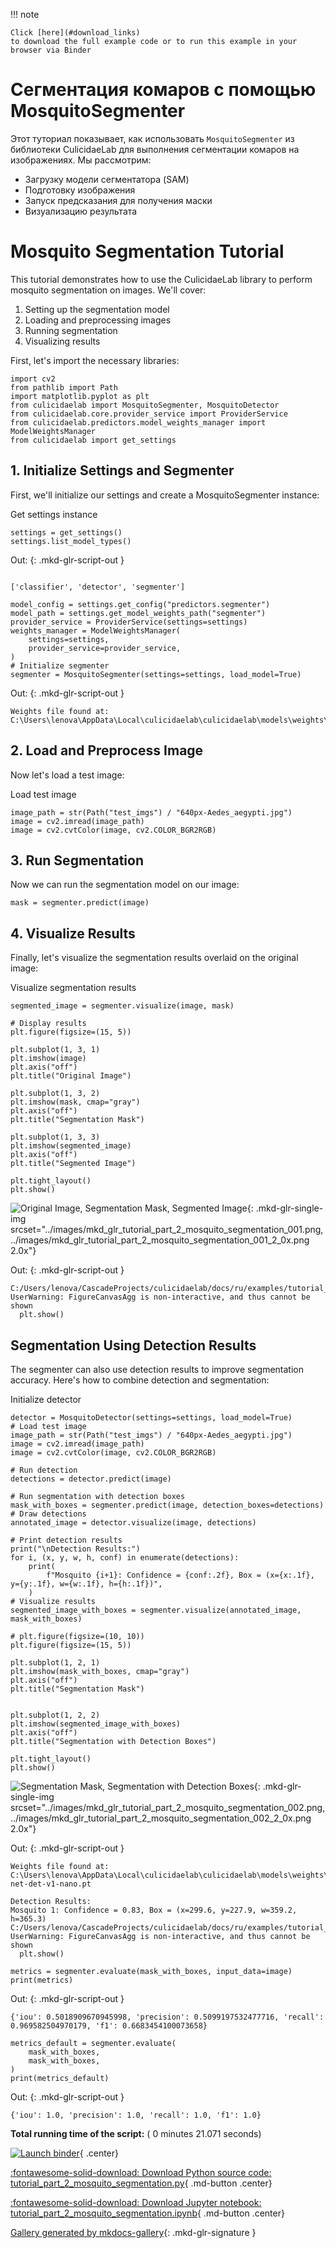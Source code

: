 
<!--
 DO NOT EDIT.
 THIS FILE WAS AUTOMATICALLY GENERATED BY mkdocs-gallery.
 TO MAKE CHANGES, EDIT THE SOURCE PYTHON FILE:
 "docs/ru/examples/tutorial_part_2_mosquito_segmentation.py"
 LINE NUMBERS ARE GIVEN BELOW.
-->

!!! note

    Click [here](#download_links)
    to download the full example code or to run this example in your browser via Binder


Сегментация комаров с помощью MosquitoSegmenter
===============================================

Этот туториал показывает, как использовать `MosquitoSegmenter` из библиотеки CulicidaeLab
для выполнения сегментации комаров на изображениях. Мы рассмотрим:

- Загрузку модели сегментатора (SAM)
- Подготовку изображения
- Запуск предсказания для получения маски
- Визуализацию результата

<!-- GENERATED FROM PYTHON SOURCE LINES 16-27 -->

# Mosquito Segmentation Tutorial

This tutorial demonstrates how to use the CulicidaeLab library
to perform mosquito segmentation on images. We'll cover:

1. Setting up the segmentation model
2. Loading and preprocessing images
3. Running segmentation
4. Visualizing results

First, let's import the necessary libraries:

<!-- GENERATED FROM PYTHON SOURCE LINES 29-37 -->

```{.python }
import cv2
from pathlib import Path
import matplotlib.pyplot as plt
from culicidaelab import MosquitoSegmenter, MosquitoDetector
from culicidaelab.core.provider_service import ProviderService
from culicidaelab.predictors.model_weights_manager import ModelWeightsManager
from culicidaelab import get_settings

```








<!-- GENERATED FROM PYTHON SOURCE LINES 38-41 -->

## 1. Initialize Settings and Segmenter

First, we'll initialize our settings and create a MosquitoSegmenter instance:

<!-- GENERATED FROM PYTHON SOURCE LINES 43-44 -->

Get settings instance

<!-- GENERATED FROM PYTHON SOURCE LINES 44-47 -->

```{.python }
settings = get_settings()
settings.list_model_types()

```




Out:
{: .mkd-glr-script-out }

```{.shell .mkd-glr-script-out-disp }

['classifier', 'detector', 'segmenter']
```





<!-- GENERATED FROM PYTHON SOURCE LINES 48-58 -->

```{.python }
model_config = settings.get_config("predictors.segmenter")
model_path = settings.get_model_weights_path("segmenter")
provider_service = ProviderService(settings=settings)
weights_manager = ModelWeightsManager(
    settings=settings,
    provider_service=provider_service,
)
# Initialize segmenter
segmenter = MosquitoSegmenter(settings=settings, load_model=True)

```




Out:
{: .mkd-glr-script-out }

```{.shell .mkd-glr-script-out-disp }
Weights file found at: C:\Users\lenova\AppData\Local\culicidaelab\culicidaelab\models\weights\segmentation\sam2.1_hiera_tiny.pt

```





<!-- GENERATED FROM PYTHON SOURCE LINES 59-62 -->

## 2. Load and Preprocess Image

Now let's load a test image:

<!-- GENERATED FROM PYTHON SOURCE LINES 64-65 -->

Load test image

<!-- GENERATED FROM PYTHON SOURCE LINES 65-69 -->

```{.python }
image_path = str(Path("test_imgs") / "640px-Aedes_aegypti.jpg")
image = cv2.imread(image_path)
image = cv2.cvtColor(image, cv2.COLOR_BGR2RGB)

```








<!-- GENERATED FROM PYTHON SOURCE LINES 70-73 -->

## 3. Run Segmentation

Now we can run the segmentation model on our image:

<!-- GENERATED FROM PYTHON SOURCE LINES 75-77 -->

```{.python }
mask = segmenter.predict(image)

```








<!-- GENERATED FROM PYTHON SOURCE LINES 78-81 -->

## 4. Visualize Results

Finally, let's visualize the segmentation results overlaid on the original image:

<!-- GENERATED FROM PYTHON SOURCE LINES 83-84 -->

Visualize segmentation results

<!-- GENERATED FROM PYTHON SOURCE LINES 84-107 -->

```{.python }
segmented_image = segmenter.visualize(image, mask)

# Display results
plt.figure(figsize=(15, 5))

plt.subplot(1, 3, 1)
plt.imshow(image)
plt.axis("off")
plt.title("Original Image")

plt.subplot(1, 3, 2)
plt.imshow(mask, cmap="gray")
plt.axis("off")
plt.title("Segmentation Mask")

plt.subplot(1, 3, 3)
plt.imshow(segmented_image)
plt.axis("off")
plt.title("Segmented Image")

plt.tight_layout()
plt.show()

```


![Original Image, Segmentation Mask, Segmented Image](./images/mkd_glr_tutorial_part_2_mosquito_segmentation_001.png){: .mkd-glr-single-img srcset="../images/mkd_glr_tutorial_part_2_mosquito_segmentation_001.png, ../images/mkd_glr_tutorial_part_2_mosquito_segmentation_001_2_0x.png 2.0x"}

Out:
{: .mkd-glr-script-out }

```{.shell .mkd-glr-script-out-disp }
C:/Users/lenova/CascadeProjects/culicidaelab/docs/ru/examples/tutorial_part_2_mosquito_segmentation.py:105: UserWarning: FigureCanvasAgg is non-interactive, and thus cannot be shown
  plt.show()

```





<!-- GENERATED FROM PYTHON SOURCE LINES 108-110 -->

## Segmentation Using Detection Results


<!-- GENERATED FROM PYTHON SOURCE LINES 112-114 -->

The segmenter can also use detection results to improve segmentation accuracy.
Here's how to combine detection and segmentation:

<!-- GENERATED FROM PYTHON SOURCE LINES 116-117 -->

Initialize detector

<!-- GENERATED FROM PYTHON SOURCE LINES 117-157 -->

```{.python }
detector = MosquitoDetector(settings=settings, load_model=True)
# Load test image
image_path = str(Path("test_imgs") / "640px-Aedes_aegypti.jpg")
image = cv2.imread(image_path)
image = cv2.cvtColor(image, cv2.COLOR_BGR2RGB)

# Run detection
detections = detector.predict(image)

# Run segmentation with detection boxes
mask_with_boxes = segmenter.predict(image, detection_boxes=detections)
# Draw detections
annotated_image = detector.visualize(image, detections)

# Print detection results
print("\nDetection Results:")
for i, (x, y, w, h, conf) in enumerate(detections):
    print(
        f"Mosquito {i+1}: Confidence = {conf:.2f}, Box = (x={x:.1f}, y={y:.1f}, w={w:.1f}, h={h:.1f})",
    )
# Visualize results
segmented_image_with_boxes = segmenter.visualize(annotated_image, mask_with_boxes)

# plt.figure(figsize=(10, 10))
plt.figure(figsize=(15, 5))

plt.subplot(1, 2, 1)
plt.imshow(mask_with_boxes, cmap="gray")
plt.axis("off")
plt.title("Segmentation Mask")


plt.subplot(1, 2, 2)
plt.imshow(segmented_image_with_boxes)
plt.axis("off")
plt.title("Segmentation with Detection Boxes")

plt.tight_layout()
plt.show()

```


![Segmentation Mask, Segmentation with Detection Boxes](./images/mkd_glr_tutorial_part_2_mosquito_segmentation_002.png){: .mkd-glr-single-img srcset="../images/mkd_glr_tutorial_part_2_mosquito_segmentation_002.png, ../images/mkd_glr_tutorial_part_2_mosquito_segmentation_002_2_0x.png 2.0x"}

Out:
{: .mkd-glr-script-out }

```{.shell .mkd-glr-script-out-disp }
Weights file found at: C:\Users\lenova\AppData\Local\culicidaelab\culicidaelab\models\weights\detection\culico-net-det-v1-nano.pt

Detection Results:
Mosquito 1: Confidence = 0.83, Box = (x=299.6, y=227.9, w=359.2, h=365.3)
C:/Users/lenova/CascadeProjects/culicidaelab/docs/ru/examples/tutorial_part_2_mosquito_segmentation.py:155: UserWarning: FigureCanvasAgg is non-interactive, and thus cannot be shown
  plt.show()

```





<!-- GENERATED FROM PYTHON SOURCE LINES 158-161 -->

```{.python }
metrics = segmenter.evaluate(mask_with_boxes, input_data=image)
print(metrics)

```




Out:
{: .mkd-glr-script-out }

```{.shell .mkd-glr-script-out-disp }
{'iou': 0.5018909670945998, 'precision': 0.5099197532477716, 'recall': 0.969582504970179, 'f1': 0.6683454100073658}

```





<!-- GENERATED FROM PYTHON SOURCE LINES 162-167 -->

```{.python }
metrics_default = segmenter.evaluate(
    mask_with_boxes,
    mask_with_boxes,
)
print(metrics_default)
```




Out:
{: .mkd-glr-script-out }

```{.shell .mkd-glr-script-out-disp }
{'iou': 1.0, 'precision': 1.0, 'recall': 1.0, 'f1': 1.0}

```






**Total running time of the script:** ( 0 minutes  21.071 seconds)

<div id="download_links"></div>

[![Launch binder](./images/binder_badge_logo.svg)](https://mybinder.org/v2/gh/iloncka-ds/culicidaelab/gh-pages?urlpath=lab/tree/docs/en/examples/ru/generated/gallery/tutorial_part_2_mosquito_segmentation.ipynb){ .center}

[:fontawesome-solid-download: Download Python source code: tutorial_part_2_mosquito_segmentation.py](./tutorial_part_2_mosquito_segmentation.py){ .md-button .center}

[:fontawesome-solid-download: Download Jupyter notebook: tutorial_part_2_mosquito_segmentation.ipynb](./tutorial_part_2_mosquito_segmentation.ipynb){ .md-button .center}


[Gallery generated by mkdocs-gallery](https://smarie.github.io/mkdocs-gallery){: .mkd-glr-signature }
